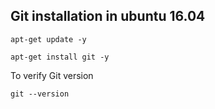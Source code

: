 
## Git installation in ubuntu 16.04
 
 ```
 apt-get update -y
 ```
 ```
 apt-get install git -y
 ```
 To verify Git version 
 
 ```
 git --version 
 ```
